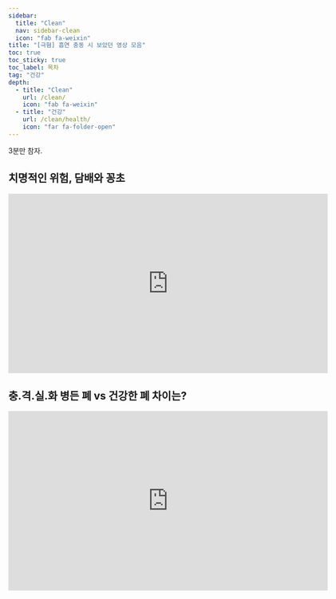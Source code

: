 ```yaml
---
sidebar:
  title: "Clean"
  nav: sidebar-clean
  icon: "fab fa-weixin"
title: "[극혐] 흡연 충동 시 보았던 영상 모음"
toc: true
toc_sticky: true
toc_label: 목차
tag: "건강"
depth: 
  - title: "Clean"
    url: /clean/
    icon: "fab fa-weixin"
  - title: "건강"
    url: /clean/health/
    icon: "far fa-folder-open"
---
```

3분만 참자.
## 치명적인 위험, 담배와 꽁초
<iframe width="640" height="360" src="https://www.youtube-nocookie.com/embed/DMr0jfZWUyI" frameborder="0" allowfullscreen></iframe>  
<br/>

## 충.격.실.화 병든 폐 vs 건강한 폐 차이는?
<iframe width="640" height="360" src="https://www.youtube-nocookie.com/embed/TxFKpl1z0DA" frameborder="0" allowfullscreen></iframe>
